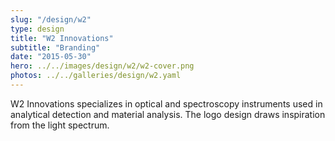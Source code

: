 ```yaml
---
slug: "/design/w2"
type: design
title: "W2 Innovations"
subtitle: "Branding"
date: "2015-05-30"
hero: ../../images/design/w2/w2-cover.png
photos: ../../galleries/design/w2.yaml
---
```


W2 Innovations specializes in optical and spectroscopy instruments used in analytical detection and material analysis. The logo design draws inspiration from the light spectrum.